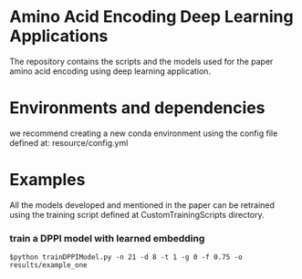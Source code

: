 # Amino Acid Encoding Deep Learning Applications
The repository contains the scripts and the models used for the paper amino acid encoding using deep learning application.
# Environments and dependencies
we recommend creating a new conda environment using the config file defined at: resource/config.yml
# Examples
All the models developed and mentioned in the paper can be retrained using the training script defined at CustomTrainingScripts directory.
### train a DPPI model with learned embedding
```
$python trainDPPIModel.py -n 21 -d 8 -t 1 -g 0 -f 0.75 -o results/example_one
```           
